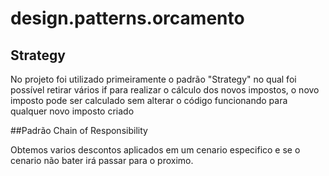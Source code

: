 # design.patterns.orcamento

## Strategy

No projeto foi utilizado primeiramente o padrão "Strategy" no qual foi possível retirar vários if para realizar o cálculo dos novos impostos, o novo imposto pode ser calculado sem alterar o código funcionando para qualquer novo imposto criado 

##Padrão Chain of Responsibility

Obtemos varios descontos aplicados em um cenario especifico e se o cenario não bater irá passar para o proximo.
